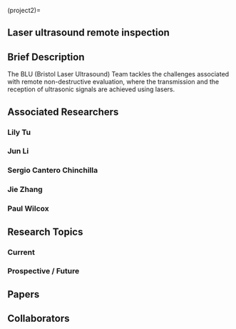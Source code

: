 (project2)=
## Laser ultrasound remote inspection

## Brief Description
The BLU (Bristol Laser Ultrasound) Team tackles the challenges associated with remote non-destructive evaluation, where the transmission and the reception of ultrasonic signals are achieved using lasers.


## Associated Researchers

### Lily Tu

### Jun Li

### Sergio Cantero Chinchilla

### Jie Zhang

### Paul Wilcox

## Research Topics

### Current



### Prospective / Future



## Papers



## Collaborators
